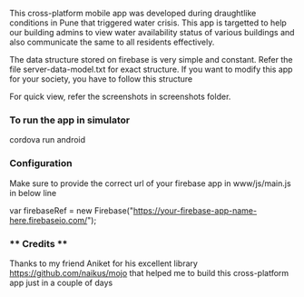 This cross-platform mobile app was developed during draughtlike conditions in Pune that 
triggered water crisis. This app is targetted to help our building admins to view water 
availability status of various buildings and also communicate the same to all residents 
effectively.

The data structure stored on firebase is very simple and constant. Refer the file
server-data-model.txt for exact structure. If you want to modify this app for your 
society, you have to follow this structure

For quick view, refer the screenshots in screenshots folder.


### To run the app in simulator
cordova run android


### Configuration
Make sure to provide the correct url of your firebase app in www/js/main.js in below line

var firebaseRef = new Firebase("https://your-firebase-app-name-here.firebaseio.com/");

### ** Credits **
Thanks to my friend Aniket for his excellent library https://github.com/naikus/mojo that
helped me to build this cross-platform app just in a couple of days
